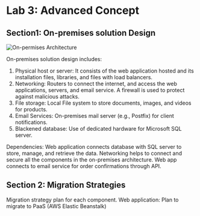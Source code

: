 # Lab 3: Advanced Concept
## Section1: On-premises solution Design

![On-permises Architecture](https://github.com/user-attachments/assets/6a1f9621-ae0d-45f3-a827-1d41044bb7ed)

On-premises solution design includes:
1. Physical host or server: It consists of the web application hosted and its installation files, libraries, and files with load balancers.
2. Networking: Routers to connect the internet, and access the web applications, servers, and email service. A firewall is  used to protect against malicious attacks.
3. File storage: Local File system to store documents, images, and videos for products.
4. Email Services: On-premises mail server (e.g., Postfix) for client notifications.
5. Blackened database: Use of dedicated hardware for Microsoft SQL server.

Dependencies:
Web application connects database with SQL server to store, manage, and retrieve the data.
Networking helps to connect and secure all the components in the on-premises architecture.
Web app connects to email service for order confirmations through API.


## Section 2: Migration Strategies
Migration strategy plan for each component.
Web application: Plan to migrate to PaaS (AWS Elastic Beanstalk)

